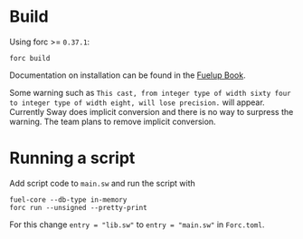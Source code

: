 # Build

Using forc >= `0.37.1`:
```
forc build
```
Documentation on installation can be found in the [Fuelup Book](https://install.fuel.network/master/basics.html).

Some warning such as `This cast, from integer type of width sixty four to integer type of width eight, will lose precision.` will appear. Currently Sway does implicit conversion and there is no way to surpress the warning. The team plans to remove implicit conversion.

# Running a script

Add script code to `main.sw` and run the script with 

```
fuel-core --db-type in-memory
forc run --unsigned --pretty-print
```

For this change `entry = "lib.sw"` to `entry = "main.sw"` in `Forc.toml`. 